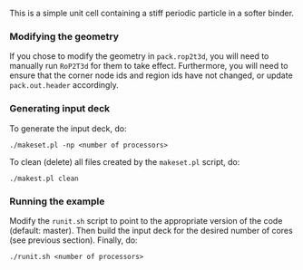 This is a simple unit cell containing a stiff periodic particle in a
softer binder.

### Modifying the geometry ###
If you chose to modify the geometry in `pack.rop2t3d`, you will need
to manually run `RoP2T3d` for them to take effect. Furthermore, you
will need to ensure that the corner node ids and region ids have not
changed, or update `pack.out.header` accordingly.

### Generating input deck ###
To generate the input deck, do:
```
./makeset.pl -np <number of processors>
```
To clean (delete) all files created by the `makeset.pl` script, do:
```
./makest.pl clean
```

### Running the example ###
Modify the `runit.sh` script to point to the appropriate version of
the code (default: master). Then build the input deck for the desired
number of cores (see previous section). Finally, do:
```
./runit.sh <number of processors>
```
